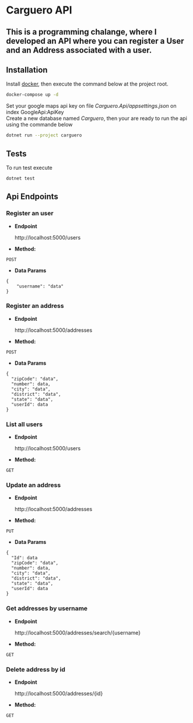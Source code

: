 # Carguero API

## This is a programming chalange, where I developed an API where you can register a User and an Address associated with a user.</p>

## Installation

Install [docker](https://www.docker.com/products/docker-desktop), then execute the command below at the project root.
```bash
docker-compose up -d
```
Set your google maps api key on file *Carguero.Api/appsettings.json* on index GoogleApi:ApiKey  
Create a new database named *Carguero*, then your are ready to run the api using the commande below

```bash
dotnet run --project carguero
```

## Tests
To run test execute
```bash
dotnet test
```

## Api Endpoints

###  Register an user
* **Endpoint**

  http://localhost:5000/users

* **Method:**
  

`POST` 
 

* **Data Params**
```
{
    "username": "data"
}
```

###  Register an address
* **Endpoint**

  http://localhost:5000/addresses

* **Method:**
  

`POST` 
 

* **Data Params**
```
{
  "zipCode": "data",
  "number": data,
  "city": "data",
  "district": "data",
  "state": "data",
  "userId": data
}
```

###   List all users
* **Endpoint**

  http://localhost:5000/users

* **Method:**
  

`GET` 

###  Update an address
* **Endpoint**

  http://localhost:5000/addresses

* **Method:**
  

`PUT` 
 

* **Data Params**
```
{
  "Id": data
  "zipCode": "data",
  "number": data,
  "city": "data",
  "district": "data",
  "state": "data",
  "userId": data
}
```

###  Get addresses by username
* **Endpoint**

  http://localhost:5000/addresses/search/{username}

* **Method:**
  

`GET` 
 

###  Delete address by id
* **Endpoint**

  http://localhost:5000/addresses/{id}

* **Method:**

`GET` 

